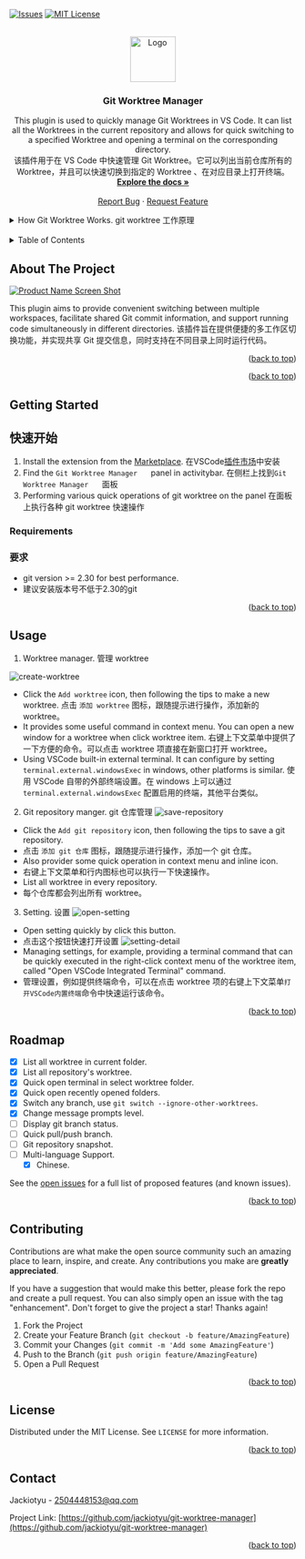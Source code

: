 <a name="readme-top"></a>


<!-- PROJECT SHIELDS -->
[![Issues][issues-shield]][issues-url]
[![MIT License][license-shield]][license-url]



<!-- PROJECT LOGO -->
<br />
<div align="center">
  <a href="https://github.com/jackiotyu/git-worktree-manager">
    <img src="https://cdn.jsdelivr.net/gh/jackiotyu/git-worktree-manager@0.1.2/images/icon.png" alt="Logo" width="80" height="80">
  </a>

<h3 align="center">Git Worktree Manager</h3>

  <p align="center">
    This plugin is used to quickly manage Git Worktrees in VS Code. It can list all the Worktrees in the current repository and allows for quick switching to a specified Worktree and opening a terminal on the corresponding directory.
    <br />
    该插件用于在 VS Code 中快速管理 Git Worktree。它可以列出当前仓库所有的 Worktree，并且可以快速切换到指定的 Worktree 、在对应目录上打开终端。
    <br />
    <a href="https://github.com/jackiotyu/git-worktree-manager"><strong>Explore the docs »</strong></a>
    <br />
    <br />
    <!-- <a href="https://github.com/jackiotyu/git-worktree-manager">View Demo</a> -->
    <!-- · -->
    <a href="https://github.com/jackiotyu/git-worktree-manager/issues">Report Bug</a>
    ·
    <a href="https://github.com/jackiotyu/git-worktree-manager/issues">Request Feature</a>
  </p>
</div>

<details>
  <summary>How Git Worktree Works. git worktree 工作原理</summary>
  <section>
    <img src="https://cdn.jsdelivr.net/gh/jackiotyu/git-worktree-manager@0.1.2/images/how-worktree-works.png" height="500" width="800" />
    <p>Git worktree is a feature of the Git version control system that allows you to work on multiple branches or commits within the same repository.

With git worktree, you can create an additional working directory that can be linked to different branches or commits of the original repository. The benefit of this is that you can work on multiple tasks without switching branches, making it convenient for developers to handle different versions of the code.

By creating a new working directory, we can switch between the current directory and the new one, each associated with different branches or commits. This means that we can perform git operations such as committing code, pulling updates, etc., on each directory without affecting each other.

In summary, git worktree provides a flexible way to manage multiple tasks or versions, making development work more efficient and convenient.</p>
    <p>Git worktree 是 Git 版本控制系统的一个功能，它用于在同一个仓库中同时工作于多个分支或提交。

使用 git worktree 可以创建一个额外的工作目录，这个目录可以连接到原始仓库的不同分支或提交。这样做的好处是可以在不切换分支的情况下同时进行多个任务，方便开发人员处理不同的代码版本。

通过创建一个新的工作目录，我们可以在当前目录和新的工作目录之间切换，而每个目录都可以与不同的分支或提交关联。这意味着我们可以在每个目录上执行 git 操作，例如提交代码、拉取更新等，而不会相互影响。

总结来说，git worktree 提供了一种灵活的方式来管理多个任务或版本，使得开发工作更加高效和便捷。</p>
  </section>
</details>
<br />

<!-- TABLE OF CONTENTS -->
<details>
  <summary>Table of Contents</summary>
  <ol>
    <li>
      <a href="#about-the-project">About The Project</a>
    </li>
    <li>
      <a href="#getting-started">Getting Started</a>
      <ul>
        <li><a href="#requirements">Requirements</a></li>
      </ul>
    </li>
    <li><a href="#usage">Usage</a></li>
    <li><a href="#roadmap">Roadmap</a></li>
    <li><a href="#contributing">Contributing</a></li>
    <li><a href="#license">License</a></li>
    <li><a href="#contact">Contact</a></li>
    <!-- <li><a href="#acknowledgments">Acknowledgments</a></li> -->
  </ol>
</details>



<!-- ABOUT THE PROJECT -->
## About The Project

[![Product Name Screen Shot][product-screenshot]](https://github.com/jackiotyu/git-worktree-manager)

This plugin aims to provide convenient switching between multiple workspaces, facilitate shared Git commit information, and support running code simultaneously in different directories.
该插件旨在提供便捷的多工作区切换功能，并实现共享 Git 提交信息，同时支持在不同目录上同时运行代码。

<p align="right">(<a href="#readme-top">back to top</a>)</p>


<p align="right">(<a href="#readme-top">back to top</a>)</p>



<!-- GETTING STARTED -->
## Getting Started
## 快速开始

1. Install the extension from the [Marketplace](https://marketplace.visualstudio.com/items?itemName=jackiotyu.git-worktree-manager).
在VSCode[插件市场](https://marketplace.visualstudio.com/items?itemName=jackiotyu.git-worktree-manager)中安装
1. Find the `Git Worktree Manager` <image width="16" height="16" src="https://cdn.jsdelivr.net/gh/jackiotyu/git-worktree-manager@0.1.2/images/icon.png"> panel in activitybar.
在侧栏上找到`Git Worktree Manager` <image width="16" height="16" src="https://cdn.jsdelivr.net/gh/jackiotyu/git-worktree-manager@0.1.2/images/icon.png"> 面板
1. Performing various quick operations of git worktree on the panel
在面板上执行各种 git worktree 快速操作

### Requirements
### 要求

* git version >= 2.30 for best performance.
* 建议安装版本号不低于2.30的git

<p align="right">(<a href="#readme-top">back to top</a>)</p>



<!-- USAGE EXAMPLES -->
## Usage

1. Worktree manager. 管理 worktree

![create-worktree](https://cdn.jsdelivr.net/gh/jackiotyu/git-worktree-manager@0.1.2/images/create-worktree.png)
- Click the `Add worktree` icon, then following the tips to make a new worktree.
点击 `添加 worktree` 图标，跟随提示进行操作，添加新的 worktree。
- It provides some useful command in context menu. You can open a new window for a worktree when click worktree item.
右键上下文菜单中提供了一下方便的命令。可以点击 worktree 项直接在新窗口打开 worktree。
- Using VSCode built-in external terminal. It can configure by setting `terminal.external.windowsExec` in windows, other platforms is similar.
使用 VSCode 自带的外部终端设置。在 windows 上可以通过 `terminal.external.windowsExec` 配置启用的终端，其他平台类似。

2. Git repository manger.  git 仓库管理
![save-repository](https://cdn.jsdelivr.net/gh/jackiotyu/git-worktree-manager@0.1.2/images/save-repository.png)
- Click the `Add git repository` icon, then following the tips to save a git repository.
- 点击 `添加 git 仓库` 图标，跟随提示进行操作，添加一个 git 仓库。
- Also provider some quick operation in context menu and inline icon.
- 右键上下文菜单和行内图标也可以执行一下快速操作。
- List all worktree in every repository.
- 每个仓库都会列出所有 worktree。

3. Setting. 设置
![open-setting](https://cdn.jsdelivr.net/gh/jackiotyu/git-worktree-manager@0.1.2/images/open-setting.png)
- Open setting quickly by click this button.
- 点击这个按钮快速打开设置
![setting-detail](https://cdn.jsdelivr.net/gh/jackiotyu/git-worktree-manager@0.1.2/images/setting-detail.png)
- Managing settings, for example, providing a terminal command that can be quickly executed in the right-click context menu of the worktree item, called "Open VSCode Integrated Terminal" command.
- 管理设置，例如提供终端命令，可以在点击 worktree 项的右键上下文菜单`打开VSCode内置终端`命令中快速运行该命令。

<p align="right">(<a href="#readme-top">back to top</a>)</p>



<!-- ROADMAP -->
## Roadmap

- [x] List all worktree in current folder.
- [x] List all repository's worktree.
- [x] Quick open terminal in select worktree folder.
- [x] Quick open recently opened folders.
- [x] Switch any branch, use `git switch --ignore-other-worktrees`.
- [x] Change message prompts level.
- [ ] Display git branch status.
- [ ] Quick pull/push branch.
- [ ] Git repository snapshot.
- [ ] Multi-language Support.
    - [x] Chinese.

See the [open issues](https://github.com/jackiotyu/git-worktree-manager/issues) for a full list of proposed features (and known issues).

<p align="right">(<a href="#readme-top">back to top</a>)</p>



<!-- CONTRIBUTING -->
## Contributing

Contributions are what make the open source community such an amazing place to learn, inspire, and create. Any contributions you make are **greatly appreciated**.

If you have a suggestion that would make this better, please fork the repo and create a pull request. You can also simply open an issue with the tag "enhancement".
Don't forget to give the project a star! Thanks again!

1. Fork the Project
2. Create your Feature Branch (`git checkout -b feature/AmazingFeature`)
3. Commit your Changes (`git commit -m 'Add some AmazingFeature'`)
4. Push to the Branch (`git push origin feature/AmazingFeature`)
5. Open a Pull Request

<p align="right">(<a href="#readme-top">back to top</a>)</p>



<!-- LICENSE -->
## License

Distributed under the MIT License. See `LICENSE` for more information.

<p align="right">(<a href="#readme-top">back to top</a>)</p>



<!-- CONTACT -->
## Contact

Jackiotyu - 2504448153@qq.com

Project Link: [https://github.com/jackiotyu/git-worktree-manager](https://github.com/jackiotyu/git-worktree-manager)

<p align="right">(<a href="#readme-top">back to top</a>)</p>


<!-- MARKDOWN LINKS & IMAGES -->
<!-- https://www.markdownguide.org/basic-syntax/#reference-style-links -->
[contributors-shield]: https://img.shields.io/github/contributors/jackiotyu/git-worktree-manager.svg?style=for-the-badge
[contributors-url]: https://github.com/jackiotyu/git-worktree-manager/graphs/contributors
[forks-shield]: https://img.shields.io/github/forks/jackiotyu/git-worktree-manager.svg?style=for-the-badge
[forks-url]: https://github.com/jackiotyu/git-worktree-manager/network/members
[stars-shield]: https://img.shields.io/github/stars/jackiotyu/git-worktree-manager.svg?style=for-the-badge
[stars-url]: https://github.com/jackiotyu/git-worktree-manager/stargazers
[issues-shield]: https://img.shields.io/github/issues/jackiotyu/git-worktree-manager.svg?style=for-the-badge
[issues-url]: https://github.com/jackiotyu/git-worktree-manager/issues
[license-shield]: https://img.shields.io/github/license/jackiotyu/git-worktree-manager.svg?style=for-the-badge
[license-url]: https://github.com/jackiotyu/git-worktree-manager/blob/master/LICENSE
[product-screenshot]: https://cdn.jsdelivr.net/gh/jackiotyu/git-worktree-manager@0.1.2/images/overview.png